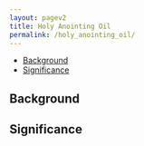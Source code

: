 ```yaml
---
layout: pagev2
title: Holy Anointing Oil
permalink: /holy_anointing_oil/
---
```

- [Background](#background)
- [Significance](#significance)

## Background

## Significance
